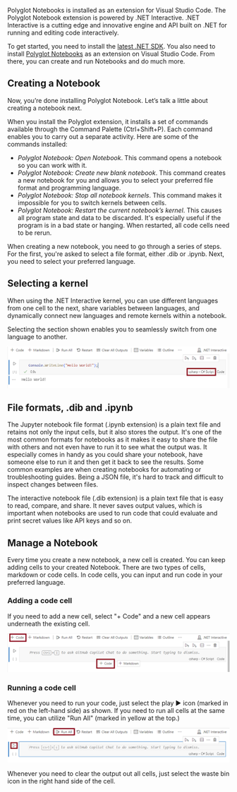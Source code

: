 Polyglot Notebooks is installed as an extension for Visual Studio Code. The Polyglot Notebook extension is powered by .NET Interactive. .NET Interactive is a cutting edge and innovative engine and API built on .NET for running and editing code interactively. 

To get started, you need to install the [latest .NET SDK](https://dotnet.microsoft.com/en-us/download/dotnet). You also need to install [Polyglot Notebooks](https://marketplace.visualstudio.com/items?itemName=ms-dotnettools.dotnet-interactive-vscode) as an extension on Visual Studio Code. From there, you can create and run Notebooks and do much more.

## Creating a Notebook

Now, you’re done installing Polyglot Notebook. Let’s talk a little about creating a notebook next.

When you install the Polyglot extension, it installs a set of commands available through the Command Palette (Ctrl+Shift+P). Each command enables you to carry out a separate activity. Here are some of the commands installed:

- *Polyglot Notebook: Open Notebook*. This command opens a notebook so you can work with it. 
- *Polyglot Notebook: Create new blank notebook*. This command creates a new notebook for you and allows you to select your preferred file format and programming language. 
- *Polyglot Notebook: Stop all notebook kernels*. This command makes it impossible for you to switch kernels between cells.
- *Polyglot Notebook: Restart the current notebook’s kernel*. This causes all program state and data to be discarded. It's especially useful if the program is in a bad state or hanging. When restarted, all code cells need to be rerun.

When creating a new notebook, you need to go through a series of steps. For the first, you're asked to select a file format, either .dib or .ipynb. Next, you need to select your preferred language.

## Selecting a kernel

When using the .NET Interactive kernel, you can use different languages from one cell to the next, share variables between languages, and dynamically connect new languages and remote kernels within a notebook. 

Selecting the section shown enables you to seamlessly switch from one language to another.

![A screenshot showing how to switch from one kernel or language to another in Polyglot Notebooks.](../media/switch-kernels-3.png)

## File formats, .dib and .ipynb

The Jupyter notebook file format (.ipynb extension) is a plain text file and retains not only the input cells, but it also stores the output. It's one of the most common formats for notebooks as it makes it easy to share the file with others and not even have to run it to see what the output was. It especially comes in handy as you could share your notebook, have someone else to run it and then get it back to see the results. Some common examples are when creating notebooks for automating or troubleshooting guides. Being a JSON file, it's hard to track and difficult to inspect changes between files.

The interactive notebook file (.dib extension) is a plain text file that is easy to read, compare, and share. It never saves output values, which is important when notebooks are used to run code that could evaluate and print secret values like API keys and so on. 

## Manage a Notebook

Every time you create a new notebook, a new cell is created. You can keep adding cells to your created Notebook. There are two types of cells, markdown or code cells. In code cells, you can input and run code in your preferred language.  

### Adding a code cell

If you need to add a new cell, select "+ Code" and a new cell appears underneath the existing cell.

![A screenshot showing how to add a new code cell to existing cells in the notebook.](../media/add-code-cell-4.png)

### Running a code cell

Whenever you need to run your code, just select the play ▶️ icon (marked in red on the left-hand side) as shown. If you need to run all cells at the same time, you can utilize "Run All" (marked in yellow at the top.)

![A screenshot showing how to run each code cell at a time and how to run all code cells at once.](../media/run-cells-5.png)

Whenever you need to clear the output out all cells, just select the waste bin icon in the right hand side of the cell.
